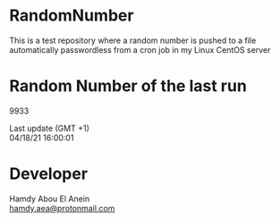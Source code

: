 # RandomNumber    
This is a test repository where a random number is pushed to a file automatically passwordless from a cron job in my Linux CentOS server    
# Random Number of the last run   
9933
      
Last update (GMT +1)    
04/18/21 16:00:01
# Developer    
Hamdy Abou El Anein   
hamdy.aea@protonmail.com
